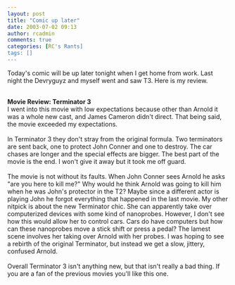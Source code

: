 ```yaml
---
layout: post
title: "Comic up later"
date: 2003-07-02 09:13
author: rcadmin
comments: true
categories: [RC's Rants]
tags: []
---
```

Today's comic will be up later tonight when I get home from work. Last night the Devryguyz and myself went and saw T3. Here is my review.
<br />

<br />
<b>Movie Review: Terminator 3</b>
<br />
I went into this movie with low expectations because other than Arnold it was a whole new cast, and James Cameron didn't direct. That being said, the movie exceeded my expectations. 
<br />

<br />
In Terminator 3 they don't stray from the original formula. Two terminators are sent back, one to protect John Conner and one to destroy. The car chases are longer and the special effects are bigger. The best part of the movie is the end. I won't give it away but it took me off guard. 
<br />

<br />
The movie is not without its faults. When John Conner sees Arnold he asks "are you here to kill me?" Why would he think Arnold was going to kill him when he was John's protector in the T2? Maybe since a different actor is playing John he forgot everything that happened in the last movie. My other nitpick is about the new Terminator chic. She can apparently take over computerized devices with some kind of nanoprobes. However, I don't see how this would allow her to control cars. Cars do have computers but how can these nanoprobes move a stick shift or press a pedal? The lamest scene involves her taking over Arnold with her probes. I was hoping to see a rebirth of the original Terminator, but instead we get a slow, jittery, confused Arnold.
<br />

<br />
Overall Terminator 3 isn't anything new, but that isn't really a bad thing. If you are a fan of the previous movies you'll like this one.
